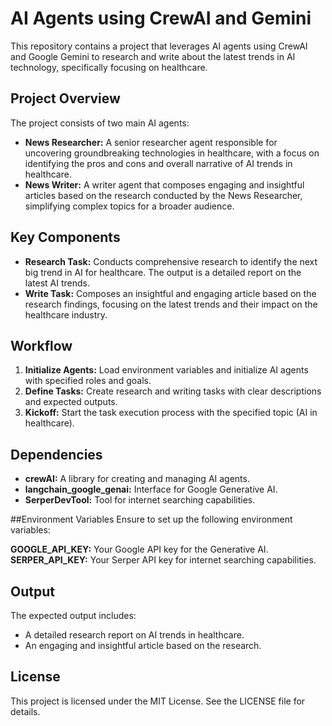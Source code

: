 # AI Agents using CrewAI and Gemini
This repository contains a project that leverages AI agents using CrewAI and Google Gemini to research and write about the latest trends in AI technology, specifically focusing on healthcare. 

## Project Overview
The project consists of two main AI agents:

- **News Researcher:** A senior researcher agent responsible for uncovering groundbreaking technologies in healthcare, with a focus on identifying the pros and cons and overall narrative of AI trends in healthcare.
- **News Writer:** A writer agent that composes engaging and insightful articles based on the research conducted by the News Researcher, simplifying complex topics for a broader audience.

## Key Components
- **Research Task:** Conducts comprehensive research to identify the next big trend in AI for healthcare. The output is a detailed report on the latest AI trends.
- **Write Task:** Composes an insightful and engaging article based on the research findings, focusing on the latest trends and their impact on the healthcare industry.

## Workflow
1. **Initialize Agents:** Load environment variables and initialize AI agents with specified roles and goals.
2. **Define Tasks:** Create research and writing tasks with clear descriptions and expected outputs.
3. **Kickoff:** Start the task execution process with the specified topic (AI in healthcare).

## Dependencies
- **crewAI:** A library for creating and managing AI agents.
- **langchain_google_genai:** Interface for Google Generative AI.
- **SerperDevTool:** Tool for internet searching capabilities.

##Environment Variables
Ensure to set up the following environment variables:

**GOOGLE_API_KEY:** Your Google API key for the Generative AI.
**SERPER_API_KEY:** Your Serper API key for internet searching capabilities.

## Output
The expected output includes:
- A detailed research report on AI trends in healthcare.
- An engaging and insightful article based on the research.
  
## License
This project is licensed under the MIT License. See the LICENSE file for details.
